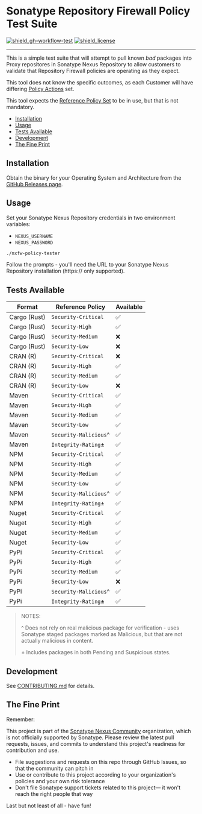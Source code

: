 # Sonatype Repository Firewall Policy Test Suite

<!-- Badges Section -->

[![shield_gh-workflow-test]][link_gh-workflow-test]
[![shield_license]][license_file]

<!-- Add other badges or shields as appropriate -->

---

This is a simple test suite that will attempt to pull known _bad_ packages into Proxy repositores in Sonatype Nexus Repository
to allow customers to validate that Repository Firewall policies are operating as they expect.

This tool does not know the specific outcomes, as each Customer will have differing [Policy Actions](https://help.sonatype.com/en/policy-actions.html)
set.

This tool expects the [Reference Policy Set](https://help.sonatype.com/en/reference-policies.html) to be in use, but that is not mandatory.

- [Installation](#installation)
- [Usage](#usage)
- [Tests Available](#tests-available)
- [Development](#development)
- [The Fine Print](#the-fine-print)

## Installation

Obtain the binary for your Operating System and Architecture from the [GitHub Releases page](https://github.com/sonatype-nexus-community/nxfw-policy-tester/releases).

## Usage

Set your Sonatype Nexus Repository credentials in two environment variables:

-   `NEXUS_USERNAME`
-   `NEXUS_PASSWORD`

```bash
./nxfw-policy-tester
```

Follow the prompts - you'll need the URL to your Sonatype Nexus Repository installation (https:// only supported).

## Tests Available

| Format       | Reference Policy      | Available |
| ------------ | --------------------- | --------- |
| Cargo (Rust) | `Security-Critical`   | ✅        |
| Cargo (Rust) | `Security-High`       | ✅        |
| Cargo (Rust) | `Security-Medium`     | ❌        |
| Cargo (Rust) | `Security-Low`        | ❌        |
| CRAN (R)     | `Security-Critical`   | ❌        |
| CRAN (R)     | `Security-High`       | ✅        |
| CRAN (R)     | `Security-Medium`     | ✅        |
| CRAN (R)     | `Security-Low`        | ❌        |
| Maven        | `Security-Critical`   | ✅        |
| Maven        | `Security-High`       | ✅        |
| Maven        | `Security-Medium`     | ✅        |
| Maven        | `Security-Low`        | ✅        |
| Maven        | `Security-Malicious`^ | ✅        |
| Maven        | `Integrity-Rating`±   | ✅        |
| NPM          | `Security-Critical`   | ✅        |
| NPM          | `Security-High`       | ✅        |
| NPM          | `Security-Medium`     | ✅        |
| NPM          | `Security-Low`        | ✅        |
| NPM          | `Security-Malicious`^ | ✅        |
| NPM          | `Integrity-Rating`±   | ✅        |
| Nuget        | `Security-Critical`   | ✅        |
| Nuget        | `Security-High`       | ✅        |
| Nuget        | `Security-Medium`     | ✅        |
| Nuget        | `Security-Low`        | ✅        |
| PyPi         | `Security-Critical`   | ✅        |
| PyPi         | `Security-High`       | ✅        |
| PyPi         | `Security-Medium`     | ✅        |
| PyPi         | `Security-Low`        | ❌        |
| PyPi         | `Security-Malicious`^ | ✅        |
| PyPi         | `Integrity-Rating`±   | ✅        |

> NOTES:
>
> ^ Does not rely on real malicious package for verification - uses Sonatype staged packages marked as Malicious, but that are not actually malicious in content.
>
> ± Includes packages in both Pending and Suspicious states.

## Development

See [CONTRIBUTING.md](./CONTRIBUTING.md) for details.

## The Fine Print

Remember:

This project is part of the [Sonatype Nexus Community](https://github.com/sonatype-nexus-community) organization, which is not officially supported by Sonatype. Please review the latest pull requests, issues, and commits to understand this project's readiness for contribution and use.

-   File suggestions and requests on this repo through GitHub Issues, so that the community can pitch in
-   Use or contribute to this project according to your organization's policies and your own risk tolerance
-   Don't file Sonatype support tickets related to this project— it won't reach the right people that way

Last but not least of all - have fun!

<!-- Links Section -->

[shield_gh-workflow-test]: https://img.shields.io/github/actions/workflow/status/sonatype-nexus-community/nxfw-policy-tester/build.yml?branch=main&logo=GitHub&logoColor=white 'build'
[shield_license]: https://img.shields.io/github/license/sonatype-nexus-community/nxfw-policy-tester?logo=open%20source%20initiative&logoColor=white 'license'
[link_gh-workflow-test]: https://github.com/sonatype-nexus-community/nxfw-policy-tester/actions/workflows/build.yml?query=branch%3Amain
[license_file]: https://github.com/sonatype-nexus-community/nxfw-policy-tester/blob/main/LICENSE
